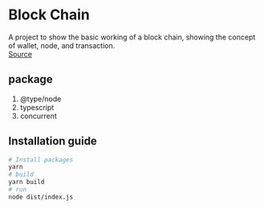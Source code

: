 # Block Chain

A project to show the basic working of a block chain, showing the concept of wallet, node, and transaction.  
[Source](https://www.youtube.com/watch?v=qF7dkrce-mQ)

## package 
1. @type/node
1. typescript
1. concurrent

## Installation guide
```bash
# Install packages
yarn
# build 
yarn build
# run 
node dist/index.js
```